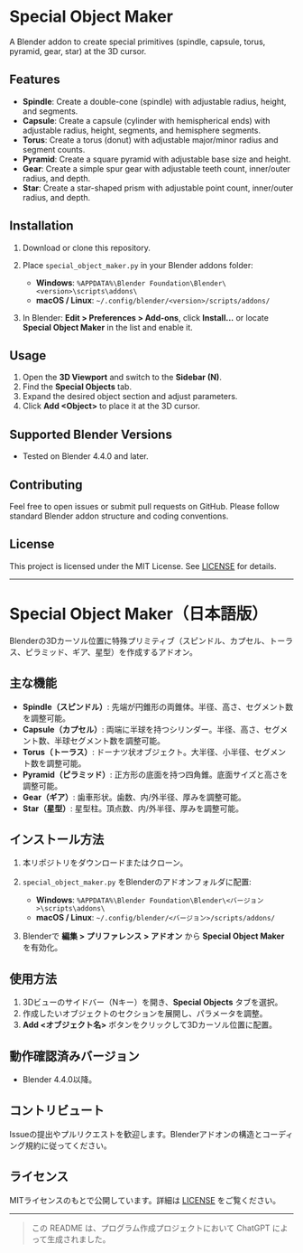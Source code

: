 # Special Object Maker

A Blender addon to create special primitives (spindle, capsule, torus, pyramid, gear, star) at the 3D cursor.

## Features

* **Spindle**: Create a double-cone (spindle) with adjustable radius, height, and segments.
* **Capsule**: Create a capsule (cylinder with hemispherical ends) with adjustable radius, height, segments, and hemisphere segments.
* **Torus**: Create a torus (donut) with adjustable major/minor radius and segment counts.
* **Pyramid**: Create a square pyramid with adjustable base size and height.
* **Gear**: Create a simple spur gear with adjustable teeth count, inner/outer radius, and depth.
* **Star**: Create a star-shaped prism with adjustable point count, inner/outer radius, and depth.

## Installation

1. Download or clone this repository.
2. Place `special_object_maker.py` in your Blender addons folder:

   * **Windows**: `%APPDATA%\Blender Foundation\Blender\<version>\scripts\addons\`
   * **macOS / Linux**: `~/.config/blender/<version>/scripts/addons/`
3. In Blender: **Edit > Preferences > Add-ons**, click **Install...** or locate **Special Object Maker** in the list and enable it.

## Usage

1. Open the **3D Viewport** and switch to the **Sidebar (N)**.
2. Find the **Special Objects** tab.
3. Expand the desired object section and adjust parameters.
4. Click **Add \<Object>** to place it at the 3D cursor.

## Supported Blender Versions

* Tested on Blender 4.4.0 and later.

## Contributing

Feel free to open issues or submit pull requests on GitHub. Please follow standard Blender addon structure and coding conventions.

## License

This project is licensed under the MIT License. See [LICENSE](LICENSE) for details.

---

# Special Object Maker（日本語版）

Blenderの3Dカーソル位置に特殊プリミティブ（スピンドル、カプセル、トーラス、ピラミッド、ギア、星型）を作成するアドオン。

## 主な機能

* **Spindle（スピンドル）**: 先端が円錐形の両錐体。半径、高さ、セグメント数を調整可能。
* **Capsule（カプセル）**: 両端に半球を持つシリンダー。半径、高さ、セグメント数、半球セグメント数を調整可能。
* **Torus（トーラス）**: ドーナツ状オブジェクト。大半径、小半径、セグメント数を調整可能。
* **Pyramid（ピラミッド）**: 正方形の底面を持つ四角錐。底面サイズと高さを調整可能。
* **Gear（ギア）**: 歯車形状。歯数、内/外半径、厚みを調整可能。
* **Star（星型）**: 星型柱。頂点数、内/外半径、厚みを調整可能。

## インストール方法

1. 本リポジトリをダウンロードまたはクローン。
2. `special_object_maker.py` をBlenderのアドオンフォルダに配置:

   * **Windows**: `%APPDATA%\Blender Foundation\Blender\<バージョン>\scripts\addons\`
   * **macOS / Linux**: `~/.config/blender/<バージョン>/scripts/addons/`
3. Blenderで **編集 > プリファレンス > アドオン** から **Special Object Maker** を有効化。

## 使用方法

1. 3Dビューのサイドバー（Nキー）を開き、**Special Objects** タブを選択。
2. 作成したいオブジェクトのセクションを展開し、パラメータを調整。
3. **Add <オブジェクト名>** ボタンをクリックして3Dカーソル位置に配置。

## 動作確認済みバージョン

* Blender 4.4.0以降。

## コントリビュート

Issueの提出やプルリクエストを歓迎します。Blenderアドオンの構造とコーディング規約に従ってください。

## ライセンス

MITライセンスのもとで公開しています。詳細は [LICENSE](LICENSE) をご覧ください。

---

> この README は、プログラム作成プロジェクトにおいて ChatGPT によって生成されました。

